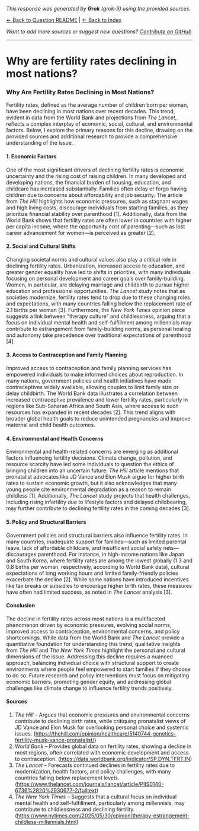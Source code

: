<!-- 
Generated by: grok
Model: grok-3
Prompt type: sources
Generated at: 2025-06-12T11:04:43.783194
-->

*This response was generated by **Grok** (grok-3) using the provided sources.*

[← Back to Question README](README.md) | [← Back to Index](../README.md)

*Want to add more sources or suggest new questions? [Contribute on GitHub](https://github.com/justinwest/SuggestedSources)*

---

# Why are fertility rates declining in most nations?

### Why Are Fertility Rates Declining in Most Nations?

Fertility rates, defined as the average number of children born per woman, have been declining in most nations over recent decades. This trend, evident in data from the World Bank and projections from *The Lancet*, reflects a complex interplay of economic, social, cultural, and environmental factors. Below, I explore the primary reasons for this decline, drawing on the provided sources and additional research to provide a comprehensive understanding of the issue.

#### 1. Economic Factors
One of the most significant drivers of declining fertility rates is economic uncertainty and the rising cost of raising children. In many developed and developing nations, the financial burden of housing, education, and childcare has increased substantially. Families often delay or forgo having children due to concerns about affordability and job security. The article from *The Hill* highlights how economic pressures, such as stagnant wages and high living costs, discourage individuals from starting families, as they prioritize financial stability over parenthood [1]. Additionally, data from the World Bank shows that fertility rates are often lower in countries with higher per capita income, where the opportunity cost of parenting—such as lost career advancement for women—is perceived as greater [2].

#### 2. Social and Cultural Shifts
Changing societal norms and cultural values also play a critical role in declining fertility rates. Urbanization, increased access to education, and greater gender equality have led to shifts in priorities, with many individuals focusing on personal development and career goals over family-building. Women, in particular, are delaying marriage and childbirth to pursue higher education and professional opportunities. *The Lancet* study notes that as societies modernize, fertility rates tend to drop due to these changing roles and expectations, with many countries falling below the replacement rate of 2.1 births per woman [3]. Furthermore, the *New York Times* opinion piece suggests a link between "therapy culture" and childlessness, arguing that a focus on individual mental health and self-fulfillment among millennials may contribute to estrangement from family-building norms, as personal healing and autonomy take precedence over traditional expectations of parenthood [4].

#### 3. Access to Contraception and Family Planning
Improved access to contraception and family planning services has empowered individuals to make informed choices about reproduction. In many nations, government policies and health initiatives have made contraceptives widely available, allowing couples to limit family size or delay childbirth. The World Bank data illustrates a correlation between increased contraceptive prevalence and lower fertility rates, particularly in regions like Sub-Saharan Africa and South Asia, where access to such resources has expanded in recent decades [2]. This trend aligns with broader global health goals to reduce unintended pregnancies and improve maternal and child health outcomes.

#### 4. Environmental and Health Concerns
Environmental and health-related concerns are emerging as additional factors influencing fertility decisions. Climate change, pollution, and resource scarcity have led some individuals to question the ethics of bringing children into an uncertain future. *The Hill* article mentions that pronatalist advocates like JD Vance and Elon Musk argue for higher birth rates to sustain economic growth, but it also acknowledges that many young people cite environmental degradation as a reason to remain childless [1]. Additionally, *The Lancet* study projects that health challenges, including rising infertility due to lifestyle factors and delayed childbearing, may further contribute to declining fertility rates in the coming decades [3].

#### 5. Policy and Structural Barriers
Government policies and structural barriers also influence fertility rates. In many countries, inadequate support for families—such as limited parental leave, lack of affordable childcare, and insufficient social safety nets—discourages parenthood. For instance, in high-income nations like Japan and South Korea, where fertility rates are among the lowest globally (1.3 and 0.8 births per woman, respectively, according to World Bank data), cultural expectations of long working hours and limited family-friendly policies exacerbate the decline [2]. While some nations have introduced incentives like tax breaks or subsidies to encourage higher birth rates, these measures have often had limited success, as noted in *The Lancet* analysis [3].

#### Conclusion
The decline in fertility rates across most nations is a multifaceted phenomenon driven by economic pressures, evolving social norms, improved access to contraception, environmental concerns, and policy shortcomings. While data from the World Bank and *The Lancet* provide a quantitative foundation for understanding this trend, qualitative insights from *The Hill* and *The New York Times* highlight the personal and cultural dimensions of the issue. Addressing this decline requires a nuanced approach, balancing individual choice with structural support to create environments where people feel empowered to start families if they choose to do so. Future research and policy interventions must focus on mitigating economic barriers, promoting gender equity, and addressing global challenges like climate change to influence fertility trends positively.

#### Sources
1. *The Hill* – Argues that economic pressures and environmental concerns contribute to declining birth rates, while critiquing pronatalist views of JD Vance and Elon Musk for overlooking personal choice and systemic issues. (https://thehill.com/opinion/healthcare/5140744-genetics-fertility-musk-vance-pronatalist/)
2. *World Bank* – Provides global data on fertility rates, showing a decline in most regions, often correlated with economic development and access to contraception. (https://data.worldbank.org/indicator/SP.DYN.TFRT.IN)
3. *The Lancet* – Forecasts continued declines in fertility rates due to modernization, health factors, and policy challenges, with many countries falling below replacement levels. (https://www.thelancet.com/journals/lancet/article/PIIS0140-6736%2820%2930677-2/fulltext)
4. *The New York Times* – Suggests that a cultural focus on individual mental health and self-fulfillment, particularly among millennials, may contribute to childlessness and declining fertility. (https://www.nytimes.com/2025/05/30/opinion/therapy-estrangement-childless-millennials.html)